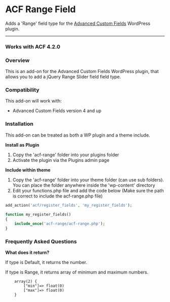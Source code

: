 # ACF Range Field

Adds a 'Range' field type for the [Advanced Custom Fields](http://wordpress.org/extend/plugins/advanced-custom-fields/) WordPress plugin.

-----------------------

### Works with ACF 4.2.0

### Overview

This is an add-on for the Advanced Custom Fields WordPress plugin, that allows you to add a jQuery Range Slider field field type.

### Compatibility

This add-on will work with:

* Advanced Custom Fields version 4 and up

### Installation


This add-on can be treated as both a WP plugin and a theme include.

**Install as Plugin**

1. Copy the 'acf-range' folder into your plugins folder
2. Activate the plugin via the Plugins admin page

**Include within theme**

1.	Copy the 'acf-range' folder into your theme folder (can use sub folders). You can place the folder anywhere inside the 'wp-content' directory
2.	Edit your functions.php file and add the code below (Make sure the path is correct to include the acf-range.php file)

```php
add_action('acf/register_fields', 'my_register_fields');

function my_register_fields()
{
	include_once('acf-range/acf-range.php');
}
```

### Frequently Asked Questions 


**What does it return?**

If type is Default, it returns the number. 

If type is Range, it returns array of minimum and maximum numbers. 


		array(2) { 
			["min"]=> float(0) 
			["max"]=> float(0) 
		}